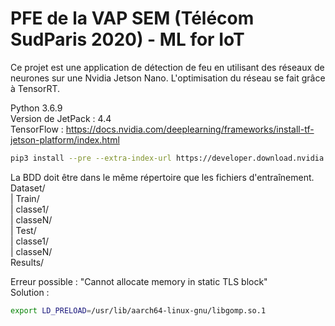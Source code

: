 # PFE de la VAP SEM (Télécom SudParis 2020)  - ML for IoT



Ce projet est une application de détection de feu en utilisant des réseaux de neurones sur une Nvidia Jetson Nano. L'optimisation du réseau se fait grâce à TensorRT.

Python 3.6.9\
Version de JetPack : 4.4\
TensorFlow : https://docs.nvidia.com/deeplearning/frameworks/install-tf-jetson-platform/index.html
```bash
pip3 install --pre --extra-index-url https://developer.download.nvidia.com/compute/redist/jp/v44 tensorflow
```

La BDD doit être dans le même répertoire que les fichiers d'entraînement.\
Dataset/\
| Train/\
|   classe1/\
|   classeN/\
| Test/\
|   classe1/\
|   classeN/\
Results/


Erreur possible : "Cannot allocate memory in static TLS block"\
Solution :
```bash
export LD_PRELOAD=/usr/lib/aarch64-linux-gnu/libgomp.so.1
```
